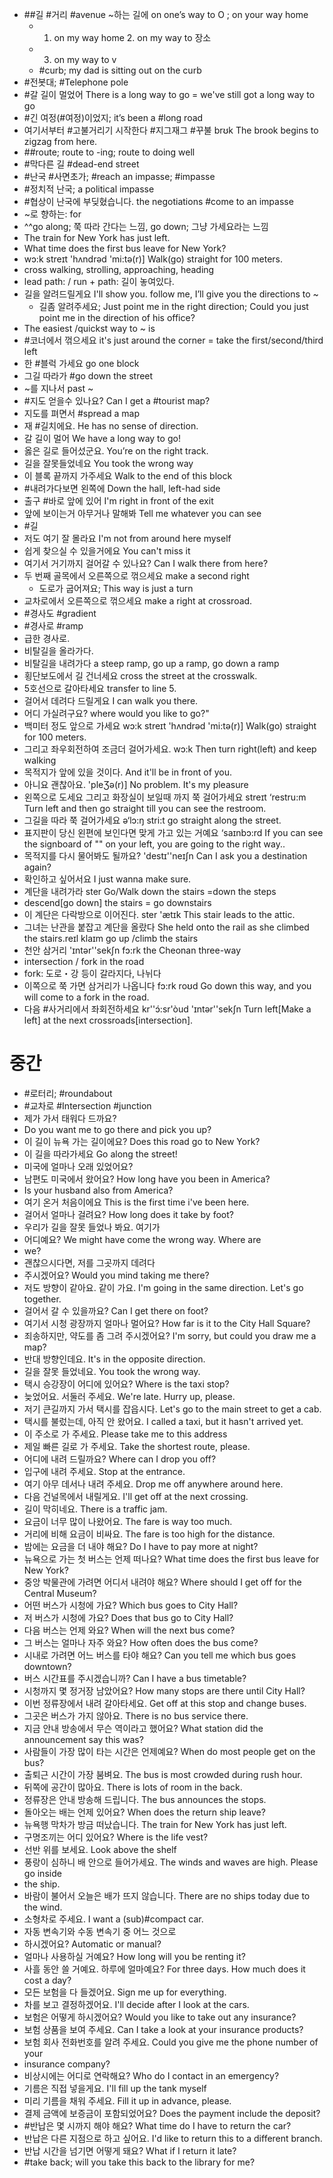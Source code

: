 * ##길 #거리 #avenue 	~하는 길에 on one’s way to O ; on your way home
	* 1. on my way home 2. on my way to 장소
	* 3. on my way to v
	* #curb; my dad is sitting out on the curb	
* #전봇대; #Telephone pole
* #갈 길이 멀었어 There is a long way to go = we've still got a long way to go
* #긴 여정(#여정)이었지; it’s been a #long road
* 여기서부터 #고불거리기 시작한다 #지그재그 #꾸불 brʊk The brook begins to zigzag from here.
* ##route; route to -ing; route to doing well
* #막다른 길 #dead-end street
* #난국 #사면초가; #reach an impasse; #impasse
* #정치적 난국; a political impasse
* #협상이 난국에 부딪혔습니다. the negotiations #come to an impasse
* ~로 향하는: for
* ^^go along; 쭉 따라 간다는 느낌, go down; 그냥 가세요라는 느낌
* The train for New York has just left. 
* What time does the first bus leave for New York? 
* wɔ:k streɪt 'hʌndrəd 'mi:tə(r)] Walk(go) straight for 100 meters.
* cross	walking, strolling, approaching, heading
* lead path:	/ run + path: 길이 놓여있다.
* 길을 알려드릴게요 	 I'll show you. follow me, I’ll give you the directions to ~
	* 길좀 알려주세요; Just point me in the right direction; Could you just point me in the direction of his office?
* The easiest /quickst way to ~ is 
* #코너에서 꺾으세요 it's just around the corner = take the first/second/third left
* 한 #블럭 가세요 go one block
* 그길 따라가 #go down the street
* ~를 지나서 past ~
* #지도 얻을수 있나요? Can I get a #tourist map?
* 지도를 펴면서 #spread a map
* 재 #길치에요. 						 He has no sense of direction.
* 갈 길이 멀어 						 We have a long way to go!
* 옳은 길로 들어섰군요. 						 You’re on the right track. 
* 길을 잘못들었네요 							 You took the wrong way
* 이 블록 끝까지 가주세요 						 Walk to the end of this block
* #내려가다보면 왼쪽에						 Down the hall, left-had side
* 출구 #바로 앞에 있어 I'm right in front of the exit
* 앞에 보이는거 아무거나 말해봐 Tell me whatever you can see
* #길
* 저도 여기 잘 몰라요	I'm not from around here myself
* 쉽게 찾으실 수 있을거에요	You can't miss it
* 여기서 거기까지 걸어갈 수 있나요?	Can I walk there from here?
* 두 번째 골목에서 오른쪽으로 꺾으세요	make a second right 
	* 도로가 굽어져요; This way is just a turn
* 교차로에서 오른쪽으로 꺾으세요	make a right at crossroad.
* #경사도	#gradient
* #경사로	#ramp
* 급한 경사로.
* 비탈길을 올라가다.
* 비탈길을 내려가다	a steep ramp, go up a ramp, go down a ramp
* 횡단보도에서 길 건너세요	cross the street at the crosswalk.
* 5호선으로 갈아타세요	transfer to line 5.
* 걸어서 데려다 드릴게요	I can walk you there.
* 어디 가실려구요?	where would you like to go?" 
* 백미터 정도 앞으로 가세요	wɔ:k streɪt 'hʌndrəd 'mi:tə(r)] Walk(go) straight for 100 meters.
* 그리고 좌우회전하여 조금더 걸어가세요.	wɔ:k Then turn right(left) and keep walking
* 목적지가 앞에 있을 것이다.	And it'll be in front of you.
* 아니요 괜찮아요.	'pleƷə(r)] No problem. It's my pleasure 
* 왼쪽으로 도세요 그리고 화장실이 보일때 까지 쭉 걸어가세요	streɪt ‘restru:m Turn left and then go straight till you can see the restroom.
* 그길을 따라 쭉 걸어가세요	ə‘lɔ:ŋ stri:t go straight along the street.
* 표지판이 당신 왼편에 보인다면 맞게 가고 있는 거예요	‘saɪnbɔ:rd If you can see the signboard of "" on your left, you are going to the right way..
* 목적지를 다시 물어봐도 될까요?	'destɪ''neɪʃn Can I ask you a destination again?
* 확인하고 싶어서요	I just wanna make sure.
* 계단을 내려가라	ster Go/Walk down the stairs =down the steps
* descend[go down] the stairs = go downstairs 
* 이 계단은 다락방으로 이어진다. 	ster 'ӕtɪk This stair leads to the attic.
* 그녀는 난관을 붙잡고 계단을 올랐다 	She held onto the rail as she climbed the stairs.reɪl klaɪm go up /climb the stairs
* 천안 삼거리 	'ɪntər''sekʃn fɔ:rk the Cheonan three-way
* intersection / fork in the road
* fork: 도로・강 등이 갈라지다, 나뉘다 
* 이쪽으로 쭉 가면 삼거리가 나옵니다 	fɔ:rk roʊd Go down this way, and you will come to a fork in the road. 
* 다음 #사거리에서 좌회전하세요 	kr''ɔ́:sr'òud 'ɪntər''sekʃn Turn left[Make a left] at the next crossroads[intersection].

# 중간
* #로터리; #roundabout
* #교차로	#Intersection #junction
* 제가 가서 태워다 드까요?
* 	Do you want me to go there and pick you up?
* 이 길이 뉴욕 가는 길이에요?	Does this road go to New York?
* 이 길을 따라가세요 	Go along the street!
* 미국에 얼마나 오래 있었어요?
* 남편도 미국에서 왔어요?	How long have you been in America?
* Is your husband also from America?
* 여기 온거 처음이에요	This is the first time i've been here.
* 걸어서 얼마나 걸려요? 	How long does it take by foot? 
* 우리가 길을 잘못 들었나 봐요. 여기가
* 어디예요? 	We might have come the wrong way. Where are
* we?
* 괜찮으시다면, 저를 그곳까지 데려다
* 주시겠어요? 	Would you mind taking me there? 
* 저도 방향이 같아요. 같이 가요. 	I'm going in the same direction. Let's go together. 
* 걸어서 갈 수 있을까요? 	Can I get there on foot? 
* 여기서 시청 광장까지 얼마나 멀어요? 	How far is it to the City Hall Square?
* 죄송하지만, 약도를 좀 그려 주시겠어요? 	I'm sorry, but could you draw me a map? 
* 반대 방향인데요. 	It's in the opposite direction. 
* 길을 잘못 들었네요. 	You took the wrong way. 
* 택시 승강장이 어디에 있어요? 	Where is the taxi stop? 
* 늦었어요. 서둘러 주세요. 	We're late. Hurry up, please. 
* 저기 큰길까지 가서 택시를 잡읍시다. 	Let's go to the main street to get a cab. 
* 택시를 불렀는데, 아직 안 왔어요. 	I called a taxi, but it hasn't arrived yet. 
* 이 주소로 가 주세요. 	Please take me to this address
* 제일 빠른 길로 가 주세요. 	Take the shortest route, please. 
* 어디에 내려 드릴까요? 	Where can I drop you off? 
* 입구에 내려 주세요. 	Stop at the entrance.
* 여기 아무 데서나 내려 주세요. 	Drop me off anywhere around here.
* 다음 건널목에서 내릴게요. 	I'll get off at the next crossing. 
* 길이 막히네요. 	There is a traffic jam. 
* 요금이 너무 많이 나왔어요. 	The fare is way too much. 
* 거리에 비해 요금이 비싸요. 	The fare is too high for the distance. 
* 밤에는 요금을 더 내야 해요? 	Do I have to pay more at night? 
* 뉴욕으로 가는 첫 버스는 언제 떠나요? 	What time does the first bus leave for New York? 
* 중앙 박물관에 가려면 어디서 내려야 해요? 	Where should I get off for the Central Museum? 
* 어떤 버스가 시청에 가요? 	Which bus goes to City Hall? 
* 저 버스가 시청에 가요? 	Does that bus go to City Hall?
* 다음 버스는 언제 와요? 	When will the next bus come? 
* 그 버스는 얼마나 자주 와요? 	How often does the bus come? 
* 시내로 가려면 어느 버스를 타야 해요?	Can you tell me which bus goes downtown? 
* 버스 시간표를 주시겠습니까? 	Can I have a bus timetable? 
* 시청까지 몇 정거장 남았어요? 	How many stops are there until City Hall? 
* 이번 정류장에서 내려 갈아타세요. 	Get off at this stop and change buses. 
* 그곳은 버스가 가지 않아요. 	There is no bus service there. 
* 지금 안내 방송에서 무슨 역이라고 했어요? 	What station did the announcement say this was? 
* 사람들이 가장 많이 타는 시간은 언제예요? 	When do most people get on the bus? 
* 출퇴근 시간이 가장 붐벼요. 	The bus is most crowded during rush hour.
* 뒤쪽에 공간이 많아요. 	There is lots of room in the back. 
* 정류장은 안내 방송해 드립니다. 	The bus announces the stops. 
* 돌아오는 배는 언제 있어요? 	When does the return ship leave? 
* 뉴욕행 막차가 방금 떠났습니다. 	The train for New York has just left. 
* 구명조끼는 어디 있어요? 	Where is the life vest? 
* 선반 위를 보세요. 	Look above the shelf
* 풍랑이 심하니 배 안으로 들어가세요. 	The winds and waves are high. Please go inside
* the ship. 
* 바람이 불어서 오늘은 배가 뜨지 않습니다. 	There are no ships today due to the wind. 
* 소형차로 주세요. 	I want a (sub)#compact car. 
* 자동 변속기와 수동 변속기 중 어느 것으로
* 하시겠어요? 	Automatic or manual?
* 얼마나 사용하실 거예요? 	How long will you be renting it? 
* 사흘 동안 쓸 거예요. 하루에 얼마예요? 	For three days. How much does it cost a day? 
* 모든 보험을 다 들겠어요. 	Sign me up for everything. 
* 차를 보고 결정하겠어요. 	I'll decide after I look at the cars. 
* 보험은 어떻게 하시겠어요? 	Would you like to take out any insurance? 
* 보험 상품을 보여 주세요. 	Can I take a look at your insurance products?
* 보험 회사 전화번호를 알려 주세요. 	Could you give me the phone number of your
* insurance company?
* 비상시에는 어디로 연락해요? 	Who do I contact in an emergency? 
* 기름은 직접 넣을게요. 	I'll fill up the tank myself
* 미리 기름을 채워 주세요. 	Fill it up in advance, please. 
* 결제 금액에 보증금이 포함되었어요? 	Does the payment include the deposit? 
* #반납은 몇 시까지 해야 해요? What time do I have to return the car? 
* 반납은 다른 지점으로 하고 싶어요. I'd like to return this to a different branch. 
* 반납 시간을 넘기면 어떻게 돼요? What if I return it late?
* #take back; will you take this back to the library for me?
